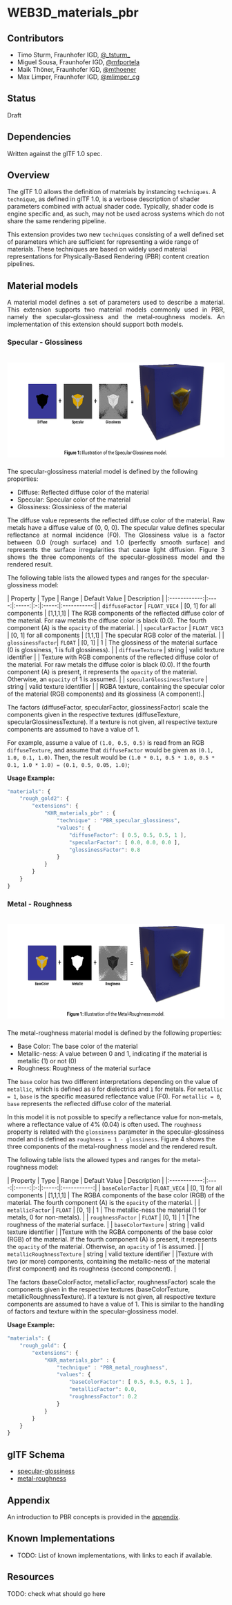 # WEB3D_materials_pbr

## Contributors

* Timo Sturm, Fraunhofer IGD, [@\_tsturm\_](https://twitter.com/\_tsturm\_)
* Miguel Sousa, Fraunhofer IGD, [@mfportela](https://twitter.com/mfportela)
* Maik Th&ouml;ner, Fraunhofer IGD, [@mthoener](https://twitter.com/mthoener)
* Max Limper, Fraunhofer IGD, [@mlimper_cg](https://twitter.com/mlimper_cg)

## Status

Draft

## Dependencies

Written against the glTF 1.0 spec.

## Overview

The glTF 1.0 allows the definition of materials by instancing `techniques`. A `technique`, as defined in glTF 1.0, is a verbose description of shader parameters combined with actual shader code. Typically, shader code is engine specific and, as such, may not be used across systems which do not share the same rendering pipeline.

This extension provides two new `techniques` consisting of a well defined set of parameters which are sufficient for representing a wide range of materials. These techniques are based on widely used material representations for Physically-Based Rendering (PBR) content creation pipelines.



## Material models

<p style="text-align:justify;">A material model defines a set of parameters used to describe a material. This extension supports two material models commonly used in PBR, namely the specular-glossiness and the metal-roughness models. An implementation of this extension should support both models.</p>

### Specular - Glossiness

<img src="figures/specular_glossiness_2.png" align="middle" height="220" style="display: block; margin: 0 auto; padding: 20px 0 10px 0;">

The specular-glossiness material model is defined by the following properties:
* Diffuse:    Reflected diffuse color of the material
* Specular:   Specular color of the material
* Glossiness: Glossiniess of the material

<p style="text-align:justify;">The diffuse value represents the reflected diffuse color of the material. Raw metals have a diffuse value of (0, 0, 0). The specular value defines specular reflectance at normal incidence (F0). The Glossiness value is a factor between 0.0 (rough surface) and 1.0 (perfectly smooth surface) and represents the surface irregularities that cause light diffusion. Figure 3 shows the three components of the specular-glossiness model and the rendered result.</p>

The following table lists the allowed types and ranges for the specular-glossiness model:

| Property | Type | Range | Default Value | Description |
|:------------:|:----:|:-----:|:-:|:-----:|:-----------:|
| `diffuseFactor`   | `FLOAT_VEC4` | [0, 1] for all components | [1,1,1,1] | The RGB components of the reflected diffuse color of the material. For raw metals the diffuse color is black (0.0). The fourth component (A) is the `opacity` of the material. |
| `specularFactor`  | `FLOAT_VEC3` | [0, 1] for all components | [1,1,1]   | The specular RGB color of the material. |
| `glossinessFactor`| `FLOAT`      | [0, 1]                    | 1         | The glossiness of the material surface (0 is glossiness, 1 is full glossiness). |
| `diffuseTexture`  | string       | valid texture identifier  |           | Texture with RGB components of the reflected diffuse color of the material. For raw metals the diffuse color is black (0.0). If the fourth component (A) is present, it represents the `opacity` of the material. Otherwise, an `opacity` of 1 is assumed. |
| `specularGlossinessTexture` | string       | valid texture identifier  | | RGBA texture, containing the specular color of the material (RGB components) and its glossiness (A component).|

The factors (diffuseFactor, specularFactor, glossinessFactor) scale the components given in the respective textures (diffuseTexture, specularGlossinessTexture).
If a texture is not given, all respective texture components are assumed to have a value of 1.

For example, assume a value of `(1.0, 0.5, 0.5)` is read from an RGB `diffuseTexture`, and assume that `diffuseFactor` would be given as `(0.1, 1.0, 0.1, 1.0)`.
Then, the result would be `(1.0 * 0.1, 0.5 * 1.0, 0.5 * 0.1, 1.0 * 1.0) = (0.1, 0.5, 0.05, 1.0)`;


<strong>Usage Example:</strong>

```javascript
"materials": {    
    "rough_gold2": {
        "extensions": {
            "KHR_materials_pbr" : {
                "technique" : "PBR_specular_glossiness",
                "values": {
                    "diffuseFactor": [ 0.5, 0.5, 0.5, 1 ],
                    "specularFactor": [ 0.0, 0.0, 0.0 ],
                    "glossinessFactor": 0.8
                }
            }
        }
    }
}
```

### Metal - Roughness

<img src="figures/metal_roughness_2.png" align="middle" height="220" style="display: block; margin: 0 auto; padding: 20px 0 10px 0;">

The metal-roughness material model is defined by the following properties:
* Base Color: The base color of the material
* Metallic-ness: A value between 0 and 1, indicating if the material is metallic (1) or not (0)
* Roughness: Roughness of the material surface


The `base` color has two different interpretations depending on the value of `metallic`, which is defined as `0` for dielectrics and `1` for metals.
For `metallic = 1`, `base` is the specific measured reflectance value (F0).
For `metallic = 0`, `base` represents the reflected diffuse color of the material.

In this model it is not possible to specify a reflectance value for non-metals, where a reflectance value of 4% (0.04) is often used.
The `roughness` property is related with the `glossiness` parameter in the specular-glossiness model and is defined as `roughness = 1 - glossiness`. Figure 4 shows the three components of the metal-roughness model and the rendered result.

The following table lists the allowed types and ranges for the metal-roughness model:

| Property | Type | Range | Default Value | Description |
|:------------:|:----:|:-----:|:-:|:-----:|:-----------:|
| `baseColorFactor`           | `FLOAT_VEC4` | [0, 1] for all components | [1,1,1,1] | The RGBA components of the base color (RGB) of the material. The fourth component (A) is the `opacity` of the material. |
| `metallicFactor`            | `FLOAT`      | [0, 1]                    | 1         | The metallic-ness the material (1 for metals, 0 for non-metals). |
| `roughnessFactor`           | `FLOAT`      | [0, 1]                    | 1         |The roughness of the material surface. |
| `baseColorTexture`          | string       | valid texture identifier  |           |Texture with the RGBA components of the base color (RGB) of the material. If the fourth component (A) is present, it represents the `opacity` of the material. Otherwise, an `opacity` of 1 is assumed. |
| `metallicRoughnessTexture`  | string       | valid texture identifier  |           |Texture with two (or more) components, containing the metallic-ness of the material (first component) and its roughness (second component). |

The factors (baseColorFactor, metallicFactor, roughnessFactor) scale the components given in the respective textures (baseColorTexture, metallicRoughnessTexture).
If a texture is not given, all respective texture components are assumed to have a value of 1. This is similar to the handling of factors and texture within the specular-glossiness model.


<strong>Usage Example:</strong>

```javascript
"materials": {
    "rough_gold": {
        "extensions": {
            "KHR_materials_pbr" : {
                "technique" : "PBR_metal_roughness",
                "values": {
                    "baseColorFactor": [ 0.5, 0.5, 0.5, 1 ],
                    "metallicFactor": 0.0,
                    "roughnessFactor": 0.2
                }
            }
        }
    }
}
```


## glTF Schema


* [specular-glossiness](materials_pbr_specular_glossiness.schema.json)
* [metal-roughness](schema/materials_pbr_metal_roughness.schema.json)


## Appendix

An introduction to PBR concepts is provided in the [appendix](Appendix.md).


## Known Implementations

* TODO: List of known implementations, with links to each if available.

## Resources

TODO: check what should go here
